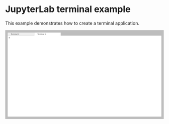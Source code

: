 # JupyterLab terminal example

This example demonstrates how to create a terminal application.

![preview](./example.spec.ts-snapshots/example-linux.png)
